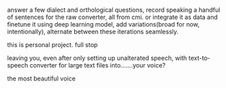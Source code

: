 answer a few dialect and orthological questions, record speaking a handful of sentences for the raw converter, all from cmi. or integrate it as data and finetune it using deep learning model, add variations(broad for now, intentionally), alternate between these iterations seamlessly. 

this is personal project. full stop

leaving you, even after only setting up unalterated speech, with text-to-speech converter for large text files into.......your voice? 

the most beautiful voice
